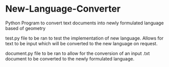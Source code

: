 # New-Language-Converter
Python Program to convert text documents into newly formulated language based of geometry

test.py file to be ran to test the implementation of new language.  Allows for text to be input which will be converted to the new language on request.

document.py file to be ran to allow for the conversion of an input .txt document to be converted to the newly formulated language.
